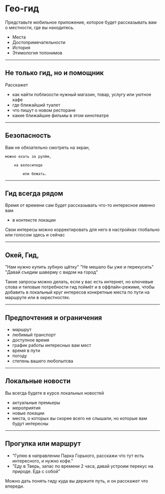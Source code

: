 # Гео-гид

Представьте мобильное приложение, которое будет рассказывать вам о местности, где вы находитесь.

- Места
- Достопримечательности
- История
- Этимология топонимов

---

## Не только гид, но и помощник

Расскажет

- как найти поблизости нужный магазин,
       товар, услугу или уютное кафе
- где ближайший туалет
- что пишут о новом ресторане
- какие ближайшие фильмы в этом кинотеатре

---

## Безопасность

Вам не обязательно смотреть на экран, 

    можно ехать за рулём, 
    
        на велосипеде 
        
            или бежать. 

---

## Гид всегда рядом

Время от времени сам будет рассказывать что-то интересное именно вам 
- в контексте локации

Свои интересы можно корректировать для него в настройках глобально или голосом здесь и сейчас

---

## Окей, Гид,

"Нам нужно купить зубную щётку"
"Не мешало бы уже и перекусить"
"Давай съедим шаверму с видом на город"

Такие запросы можно делать, если у вас есть интернет, но ключевые слова и типовые потребности гид поймёт и в оффлайн-режиме, чтобы добавить в локальный круг интересов конкретные места по пути на маршруте или в окрестностях.

---

## Предпочтения и ограничения

- маршрут
- любимый транспорт
- доступное время
- график работы интересных вам мест
- время в пути
- погоду
- степень вашего любопытсва

---

## Локальные новости

Вы всегда будете в курсе локальных новостей

- актуальные премьеры
- мероприятия
- новые локации
- места, о которых вы скорее всего не слышали, но которые вам будут интересны

---

## Прогулка или маршрут

- "Гуляю в направлении Парка Горького, расскажи что тут есть интересного, и нужно кофе."
- "Еду в Тверь, запас по времени 2 часа, давай устроим перекус на природе. Еда с собой"

Можно дать понять гиду куда вы держите путь, и он расскажет что впереди.
